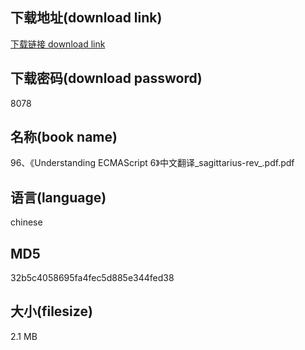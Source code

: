 ## 下载地址(download link)
[下载链接 download link](https://voluble-croquembouche-d321dc.netlify.app/?s=96%E3%80%81%E3%80%8AUnderstanding+ECMAScript+6%E3%80%8B%E4%B8%AD%E6%96%87%E7%BF%BB%E8%AF%91_sagittarius-rev_.pdf)

## 下载密码(download password)
8078

## 名称(book name)
96、《Understanding ECMAScript 6》中文翻译_sagittarius-rev_.pdf.pdf

## 语言(language)
chinese

## MD5
32b5c4058695fa4fec5d885e344fed38

## 大小(filesize)
2.1 MB
